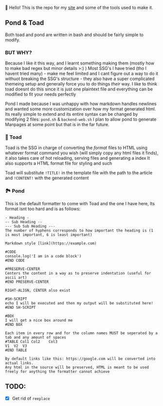 👋 Hello! This is the repo for my [site](https://undefineddarkness.github.io/) and
some of the tools used to make it.

## Pond & Toad
Both toad and pond are written in bash and should be fairly simple to modify.

### BUT WHY?
Because I like it this way, and I learnt something making them (mostly how to make bad regex but minor details >:) )
Most SSG's I have tried (tho I havent tried many) - make me feel limited and I cant figure out a way to do it withuot breaking the 
SSG's structure - they also have a super complicated themeing setup and generally force you to do things *their* way.
I like to think toad doesnt do this since it is just one plaintext file and everything can be modified to fit your needs perfectly

Pond I made because I was unhappy with how markdown handles newlines and wanted some more customization over how my format generated html.
Its really simple to extend and its entire syntax can be changed by modifying 2 files: `pond.sh` & `backend-web.sh`
I plan to allow pond to generate Manpages at some point but that is in the far future.

### 🐸 Toad
Toad is the SSG in charge of converting the *format* files to HTML using whatever format
command you wish (will simply copy any html files it finds), it also takes care of hot reloading, serving files and generating a index
It also supports a HTML format file for styling and such

Toad will substitute `!TITLE!` in the template file with the path to the article
and `!CONTENT!` with the generated content

### 🏞️ Pond
This is the default formatter to come with Toad and the one I have here, Its format isnt too hard and is as follows:
```
- Heading -
-- Sub Heading --
--- Sub Sub Heading ---
The number of hyphens corresponds to how important the heading is (1 is most important, 6 is least important)

Markdown style [link](https://example.com)

#CODE
console.log('I am in a code block')
#END CODE

#PRESERVE-CENTER
Centers the content in a way as to preserve indentation (useful for ascii art)
#END PRESERVE-CENTER

RIGHT-ALIGN, CENTER also exist

#SH-SCRIPT
echo I will be executed and then my output will be substituted here!
#END SH-SCRIPT

#BOX
I will get a nice box around me
#END BOX

Each item in every row and for the column names MUST be seperated by a tab and any amount of spaces
#TABLE Col1	Col2	Col3
V1	V2	V3
#END TABLE

By default links like this: https://google.com will be converted into actual links.
Any html in the source will be preserved, HTML is meant to be used freely for anything the formatter cannot achieve
```

## TODO:
- [x] Get rid of `reeplace`

